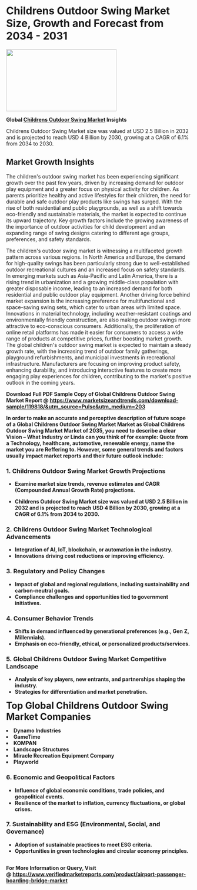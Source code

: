 <H1>Childrens Outdoor Swing Market Size, Growth and Forecast from 2034 - 2031</H1><img class="aligncenter size-medium wp-image-584254" src="https://thirdeyenews.in/wp-content/uploads/2034/09/Global-Market-Research-300x168.jpeg" alt="" width="300" height="168" /><p><strong>Global&nbsp;<a href="https://www.marketsizeandtrends.com/download-sample/119818/&amp;utm_source=Pulse&amp;utm_medium=203">Childrens Outdoor Swing Market</a> Insights</strong></p><p>Childrens Outdoor Swing Market size was valued at USD 2.5 Billion in 2032 and is projected to reach USD 4 Billion by 2030, growing at a CAGR of 6.1% from 2034 to 2030.</p><p><h2>Market Growth Insights</h2> <p>The children's outdoor swing market has been experiencing significant growth over the past few years, driven by increasing demand for outdoor play equipment and a greater focus on physical activity for children. As parents prioritize healthy and active lifestyles for their children, the need for durable and safe outdoor play products like swings has surged. With the rise of both residential and public playgrounds, as well as a shift towards eco-friendly and sustainable materials, the market is expected to continue its upward trajectory. Key growth factors include the growing awareness of the importance of outdoor activities for child development and an expanding range of swing designs catering to different age groups, preferences, and safety standards.</p> <p><strong></strong></p> <p>The children's outdoor swing market is witnessing a multifaceted growth pattern across various regions. In North America and Europe, the demand for high-quality swings has been particularly strong due to well-established outdoor recreational cultures and an increased focus on safety standards. In emerging markets such as Asia-Pacific and Latin America, there is a rising trend in urbanization and a growing middle-class population with greater disposable income, leading to an increased demand for both residential and public outdoor play equipment. Another driving force behind market expansion is the increasing preference for multifunctional and space-saving swing sets, which cater to urban areas with limited space. Innovations in material technology, including weather-resistant coatings and environmentally friendly construction, are also making outdoor swings more attractive to eco-conscious consumers. Additionally, the proliferation of online retail platforms has made it easier for consumers to access a wide range of products at competitive prices, further boosting market growth. The global children's outdoor swing market is expected to maintain a steady growth rate, with the increasing trend of outdoor family gatherings, playground refurbishments, and municipal investments in recreational infrastructure. Manufacturers are focusing on improving product safety, enhancing durability, and introducing interactive features to create more engaging play experiences for children, contributing to the market's positive outlook in the coming years. <p><strong></p><p><span class=""><strong>Download Full PDF Sample Copy of Global Childrens Outdoor Swing Market Report</strong> @ <a href="https://www.marketsizeandtrends.com/download-sample/119818/&amp;utm_source=Pulse&amp;utm_medium=203" target="_blank">https://www.marketsizeandtrends.com/download-sample/119818/&amp;utm_source=Pulse&amp;utm_medium=203</a></span></p><p>In order to make an accurate and perceptive description of future scope of a Global&nbsp;Childrens Outdoor Swing Market Market as Global&nbsp;Childrens Outdoor Swing Market Market of 2035, you need to describe a clear Vision &ndash; What Industry or Linda can you think of for example: Quote from a Technology, healthcare, automotive, renewable energy, name the market you are Reffering to. However, some general trends and factors usually impact market reports and their future outlook include:</p><h3>1.&nbsp;<strong>Childrens Outdoor Swing Market Growth Projections</strong></h3><ul><li>Examine market size trends, revenue estimates and CAGR (Compounded Annual Growth Rate) projections.</li><li><p>Childrens Outdoor Swing Market size was valued at USD 2.5 Billion in 2032 and is projected to reach USD 4 Billion by 2030, growing at a CAGR of 6.1% from 2034 to 2030.</p></li></ul><h3>2.&nbsp;<strong>Childrens Outdoor Swing Market Technological Advancements</strong></h3><ul><li>Integration of AI, IoT, blockchain, or automation in the industry.</li><li>Innovations driving cost reductions or improving efficiency.</li></ul><h3>3.&nbsp;<strong>Regulatory and Policy Changes</strong></h3><ul><li>Impact of global and regional regulations, including sustainability and carbon-neutral goals.</li><li>Compliance challenges and opportunities tied to government initiatives.</li></ul><h3>4.&nbsp;<strong>Consumer Behavior Trends</strong></h3><ul><li>Shifts in demand influenced by generational preferences (e.g., Gen Z, Millennials).</li><li>Emphasis on eco-friendly, ethical, or personalized products/services.</li></ul><h3>5.&nbsp;<strong>Global Childrens Outdoor Swing Market Competitive Landscape</strong></h3><ul><li>Analysis of key players, new entrants, and partnerships shaping the industry.</li><li>Strategies for differentiation and market penetration.</li></ul><p data-pm-slice="1 1 []"><span style="color: inherit; font-family: inherit; font-size: 25px;">Top Global Childrens Outdoor Swing Market Companies</span></p><div class="" data-test-id=""><p><li>Dynamo Industries</li><li> GameTime</li><li> KOMPAN</li><li> Landscape Structures</li><li> Miracle Recreation Equipment Company</li><li> Playworld</li></p></div><h3>6.&nbsp;<strong>Economic and Geopolitical Factors</strong></h3><ul><li>Influence of global economic conditions, trade policies, and geopolitical events.</li><li>Resilience of the market to inflation, currency fluctuations, or global crises.</li></ul><h3>7.&nbsp;<strong>Sustainability and ESG (Environmental, Social, and Governance)</strong></h3><ul><li>Adoption of sustainable practices to meet ESG criteria.</li><li>Opportunities in green technologies and circular economy principles.</li></ul><h2><strong style="font-size: 14px;">For More Information or Query, Visit @&nbsp;</strong><a style="background-color: #ffffff; font-size: 14px;" href="https://www.marketsizeandtrends.com/report/childrens-outdoor-swing-market/" target="_blank">https://www.verifiedmarketreports.com/product/airport-passenger-boarding-bridge-market</a></h2>
